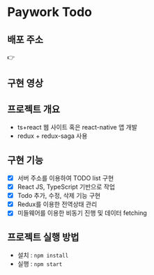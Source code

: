 # Paywork Todo

## 배포 주소
👉 

## 구현 영상

## 프로젝트 개요
- ts+react 웹 사이트 혹은 react-native 앱 개발
- redux + redux-saga 사용

## 구현 기능
- [x] 서버 주소를 이용하여 TODO list 구현
- [x] React JS, TypeScript 기반으로 작업
- [x] Todo 추가, 수정, 삭제 기능 구현
- [x] Redux를 이용한 전역상태 관리
- [x] 미들웨어를 이용한 비동기 진행 및 데이터 fetching

## 프로젝트 실행 방법

- 설치 :  `npm install`
- 실행 :  `npm start`
